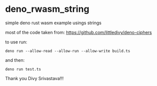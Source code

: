 # deno_rwasm_string
simple deno rust wasm example usings strings

most of the code taken from:
https://github.com/littledivy/deno-ciphers

to use run:

```deno run --allow-read --allow-run --allow-write build.ts```

and then:

```deno run test.ts```

Thank you Divy Srivastava!!!
